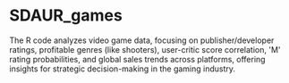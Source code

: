 # SDAUR_games
 The R code analyzes video game data, focusing on publisher/developer ratings, profitable genres (like shooters), user-critic score correlation, 'M' rating probabilities, and global sales trends across platforms, offering insights for strategic decision-making in the gaming industry.
